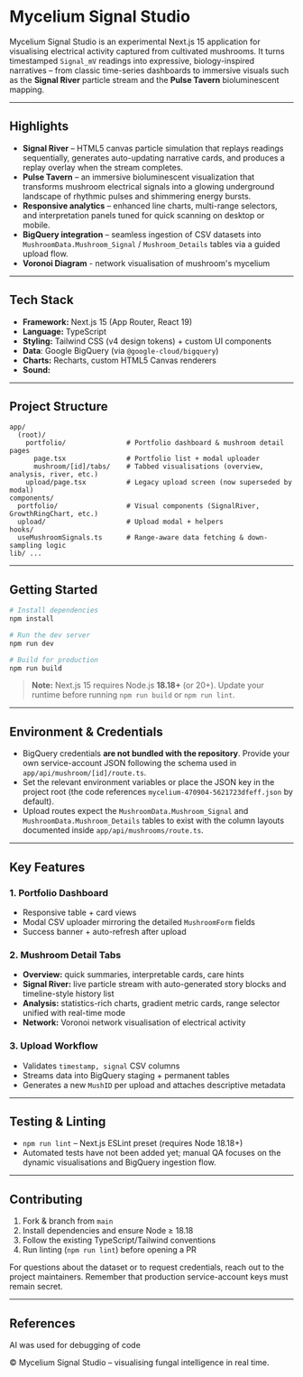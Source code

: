 # Mycelium Signal Studio

Mycelium Signal Studio is an experimental Next.js 15 application for visualising electrical activity captured from cultivated mushrooms. It turns timestamped `Signal_mV` readings into expressive, biology-inspired narratives – from classic time-series dashboards to immersive visuals such as the **Signal River** particle stream and the **Pulse Tavern** bioluminescent mapping.

---

## Highlights

- **Signal River** – HTML5 canvas particle simulation that replays readings sequentially, generates auto-updating narrative cards, and produces a replay overlay when the stream completes.
- **Pulse Tavern** – an immersive bioluminescent visualization that transforms mushroom electrical signals into a glowing underground landscape of rhythmic pulses and shimmering energy bursts.
- **Responsive analytics** – enhanced line charts, multi-range selectors, and interpretation panels tuned for quick scanning on desktop or mobile.
- **BigQuery integration** – seamless ingestion of CSV datasets into `MushroomData.Mushroom_Signal` / `Mushroom_Details` tables via a guided upload flow.
- **Voronoi Diagram** - network visualisation of mushroom's mycelium

---

## Tech Stack

- **Framework:** Next.js 15 (App Router, React 19)
- **Language:** TypeScript
- **Styling:** Tailwind CSS (v4 design tokens) + custom UI components
- **Data**: Google BigQuery (via `@google-cloud/bigquery`)
- **Charts:** Recharts, custom HTML5 Canvas renderers
- **Sound:**

---

## Project Structure

```
app/
  (root)/
    portfolio/               # Portfolio dashboard & mushroom detail pages
      page.tsx               # Portfolio list + modal uploader
      mushroom/[id]/tabs/    # Tabbed visualisations (overview, analysis, river, etc.)
    upload/page.tsx          # Legacy upload screen (now superseded by modal)
components/
  portfolio/                 # Visual components (SignalRiver, GrowthRingChart, etc.)
  upload/                    # Upload modal + helpers
hooks/
  useMushroomSignals.ts      # Range-aware data fetching & down-sampling logic
lib/ ...
```

---

## Getting Started

```bash
# Install dependencies
npm install

# Run the dev server
npm run dev

# Build for production
npm run build
```

> **Note:** Next.js 15 requires Node.js **18.18+** (or 20+). Update your runtime before running `npm run build` or `npm run lint`.

---

## Environment & Credentials

- BigQuery credentials **are not bundled with the repository**. Provide your own service-account JSON following the schema used in `app/api/mushroom/[id]/route.ts`.
- Set the relevant environment variables or place the JSON key in the project root (the code references `mycelium-470904-5621723dfeff.json` by default).
- Upload routes expect the `MushroomData.Mushroom_Signal` and `MushroomData.Mushroom_Details` tables to exist with the column layouts documented inside `app/api/mushrooms/route.ts`.

---

## Key Features

### 1. Portfolio Dashboard

- Responsive table + card views
- Modal CSV uploader mirroring the detailed `MushroomForm` fields
- Success banner + auto-refresh after upload

### 2. Mushroom Detail Tabs

- **Overview:** quick summaries, interpretable cards, care hints
- **Signal River:** live particle stream with auto-generated story blocks and timeline-style history list
- **Analysis:** statistics-rich charts, gradient metric cards, range selector unified with real-time mode
- **Network:** Voronoi network visualisation of electrical activity

### 3. Upload Workflow

- Validates `timestamp, signal` CSV columns
- Streams data into BigQuery staging + permanent tables
- Generates a new `MushID` per upload and attaches descriptive metadata

---

## Testing & Linting

- `npm run lint` – Next.js ESLint preset (requires Node 18.18+)
- Automated tests have not been added yet; manual QA focuses on the dynamic visualisations and BigQuery ingestion flow.

---

## Contributing

1. Fork & branch from `main`
2. Install dependencies and ensure Node ≥ 18.18
3. Follow the existing TypeScript/Tailwind conventions
4. Run linting (`npm run lint`) before opening a PR

For questions about the dataset or to request credentials, reach out to the project maintainers. Remember that production service-account keys must remain secret.

---

## References

AI was used for debugging of code

© Mycelium Signal Studio – visualising fungal intelligence in real time.
